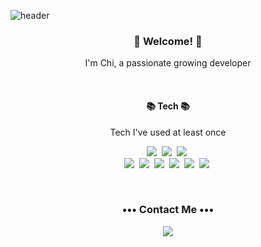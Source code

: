![header](https://capsule-render.vercel.app/api?type=waving&color=gradient&height=300&section=header&text=Chi%20Kim&fontSize=90)

<h3 align="center"> 👋 Welcome! 👋 </h3>
<p align="center"> I'm Chi, a passionate growing developer </p>


<br>
<h4 align="center"> 📚 Tech 📚 </h4>
<p align="center"> Tech I've used at least once </p>

<p align="center">
<img src="https://img.shields.io/badge/Swift-F05138?style=flat-square&logo=Swift&logoColor=white"/>&nbsp 
<img src="https://img.shields.io/badge/Realm-39477F?style=flat-square&logo=Realm&logoColor=white"/></a>&nbsp 
<img src="https://img.shields.io/badge/SAS-0FAAFF?style=flat-square"/></a>&nbsp 
<br>
<img src="https://img.shields.io/badge/JavaScript-F7DF1E?style=flat-square&logo=JavaScript&logoColor=white"/></a>&nbsp 
<img src="https://img.shields.io/badge/CSS-1572B6?style=flat-square&logo=CSS3&logoColor=white"/></a>&nbsp 
<img src="https://img.shields.io/badge/HTML-E34F26?style=flat-square&logo=HTML5&logoColor=white"/></a>&nbsp 
<img src="https://img.shields.io/badge/MySQL-4479A1?style=flat-square&logo=MySQL&logoColor=white"/></a>&nbsp 
<img src="https://img.shields.io/badge/React-61DAFB?style=flat-square&logo=React&logoColor=white"/></a>&nbsp 
<img src="https://img.shields.io/badge/Firebase-FFCA28?style=flat-square&logo=Firebase&logoColor=white"/></a>&nbsp 
</p>

<br>
<h3 align="center">••• Contact Me •••</h3>
<p align="center">
<a href="mailto:kcwjy90@gmail.com"><img src="https://img.shields.io/badge/Gmail-d14836?style=flat-square&logo=Gmail&logoColor=white&link=mailto:kcwjy90@gmail.com"/></a>
</p>

